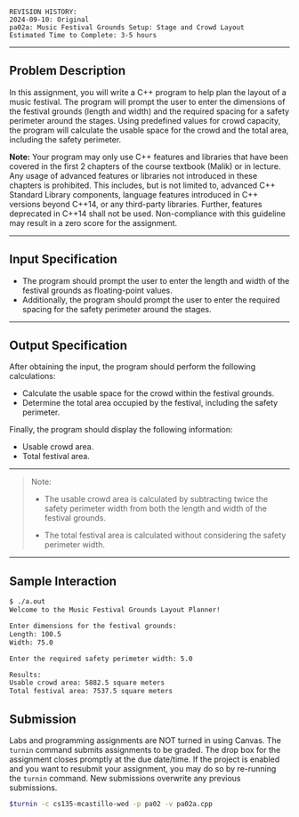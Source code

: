 ```
REVISION HISTORY:
2024-09-10: Original  
pa02a: Music Festival Grounds Setup: Stage and Crowd Layout  
Estimated Time to Complete: 3-5 hours  
```
---

## Problem Description
In this assignment, you will write a C++ program to help plan the layout of a music festival. The program will prompt the user to enter the dimensions of the festival grounds (length and width) and the required spacing for a safety perimeter around the stages. Using predefined values for crowd capacity, the program will calculate the usable space for the crowd and the total area, including the safety perimeter.

**Note:** Your program may only use C++ features and libraries that have been covered in the first 2 chapters of the course textbook (Malik) or in lecture. Any usage of advanced features or libraries not introduced in these chapters is prohibited. This includes, but is not limited to, advanced C++ Standard Library components, language features introduced in C++ versions beyond C++14, or any third-party libraries. Further, features deprecated in C++14 shall not be used. Non-compliance with this guideline may result in a zero score for the assignment.

---

## Input Specification
- The program should prompt the user to enter the length and width of the festival grounds as floating-point values.  
- Additionally, the program should prompt the user to enter the required spacing for the safety perimeter around the stages.

---

## Output Specification
After obtaining the input, the program should perform the following calculations:
- Calculate the usable space for the crowd within the festival grounds.
- Determine the total area occupied by the festival, including the safety perimeter.

Finally, the program should display the following information:
- Usable crowd area.
- Total festival area.

---

> Note:
> 
> - The usable crowd area is calculated by subtracting twice the safety perimeter width from both the length and width of the festival grounds.
> 
>  - The total festival area is calculated without considering the safety perimeter width.

---

## Sample Interaction
```bash
$ ./a.out
Welcome to the Music Festival Grounds Layout Planner!

Enter dimensions for the festival grounds:
Length: 100.5  
Width: 75.0  

Enter the required safety perimeter width: 5.0  

Results:  
Usable crowd area: 5882.5 square meters  
Total festival area: 7537.5 square meters  
```

## Submission
Labs and programming assignments are NOT turned in using Canvas. The ``turnin`` command submits assignments to be graded.
The drop box for the assignment closes promptly at the due date/time.
If the project is enabled and you want to resubmit your assignment, you may do so by re-running the ``turnin`` command. New submissions overwrite any previous submissions.

```bash
$turnin -c cs135-mcastillo-wed -p pa02 -v pa02a.cpp
```